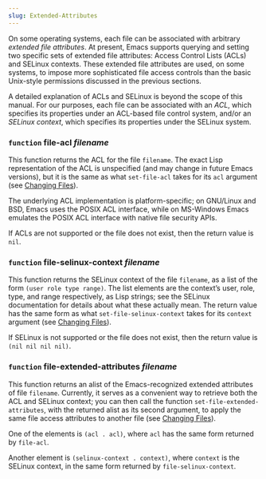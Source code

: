```yaml
---
slug: Extended-Attributes
---
```


On some operating systems, each file can be associated with arbitrary *extended file attributes*. At present, Emacs supports querying and setting two specific sets of extended file attributes: Access Control Lists (ACLs) and SELinux contexts. These extended file attributes are used, on some systems, to impose more sophisticated file access controls than the basic Unix-style permissions discussed in the previous sections.

A detailed explanation of ACLs and SELinux is beyond the scope of this manual. For our purposes, each file can be associated with an *ACL*, which specifies its properties under an ACL-based file control system, and/or an *SELinux context*, which specifies its properties under the SELinux system.

### <span className="tag function">`function`</span> **file-acl** *filename*

This function returns the ACL for the file `filename`. The exact Lisp representation of the ACL is unspecified (and may change in future Emacs versions), but it is the same as what `set-file-acl` takes for its `acl` argument (see [Changing Files](Changing-Files)).

The underlying ACL implementation is platform-specific; on GNU/Linux and BSD, Emacs uses the POSIX ACL interface, while on MS-Windows Emacs emulates the POSIX ACL interface with native file security APIs.

If ACLs are not supported or the file does not exist, then the return value is `nil`.

### <span className="tag function">`function`</span> **file-selinux-context** *filename*

This function returns the SELinux context of the file `filename`, as a list of the form `(user role type range)`. The list elements are the context’s user, role, type, and range respectively, as Lisp strings; see the SELinux documentation for details about what these actually mean. The return value has the same form as what `set-file-selinux-context` takes for its `context` argument (see [Changing Files](Changing-Files)).

If SELinux is not supported or the file does not exist, then the return value is `(nil nil nil nil)`.

### <span className="tag function">`function`</span> **file-extended-attributes** *filename*

This function returns an alist of the Emacs-recognized extended attributes of file `filename`. Currently, it serves as a convenient way to retrieve both the ACL and SELinux context; you can then call the function `set-file-extended-attributes`, with the returned alist as its second argument, to apply the same file access attributes to another file (see [Changing Files](Changing-Files)).

One of the elements is `(acl . acl)`, where `acl` has the same form returned by `file-acl`.

Another element is `(selinux-context . context)`, where `context` is the SELinux context, in the same form returned by `file-selinux-context`.
